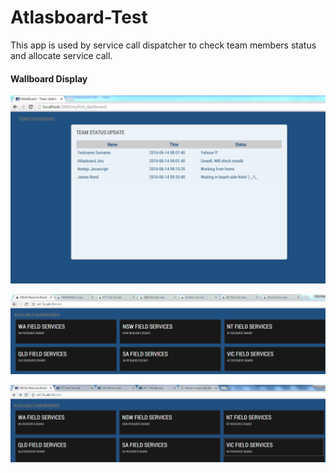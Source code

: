 # Atlasboard-Test

This app is used by service call dispatcher to check team members status and allocate service call.

#### Wallboard Display 
![alt tag](https://raw.githubusercontent.com/nayakam/atlasboard-test/master/packages/demo/screenshot/AtlasBoard-Test-TeamDashboard.png)

![alt tag](https://raw.githubusercontent.com/nayakam/atlasboard-test/master/packages/demo/screenshot/team-db.png)

![alt tag](https://raw.githubusercontent.com/nayakam/atlasboard-test/master/packages/demo/screenshot/team-db2.png)
